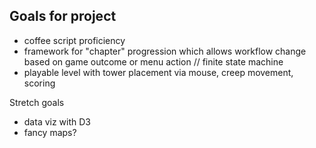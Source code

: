 ## Goals for project

- coffee script proficiency
- framework for "chapter" progression which allows workflow change based on game outcome or menu action  // finite state machine 
- playable level with tower placement via mouse, creep movement, scoring

Stretch goals
- data viz with D3
- fancy maps? 

